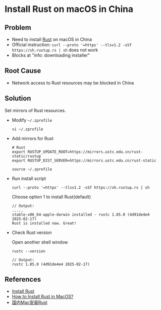 # Install Rust on macOS in China

## Problem
* Need to install [Rust](https://www.rust-lang.org/) on macOS in China
* Official instruction: `curl --proto '=https' --tlsv1.2 -sSf https://sh.rustup.rs | sh` does not work
* Blocks at "info: downloading installer"

## Root Cause
* Network access to Rust resources may be blocked in China

## Solution
Set mirrors of Rust resources.

* Modify `~/.zprofile`

  ```shell
  vi ~/.zprofile
  ```

* Add mirrors for Rust

  ```shell
  # Rust
  export RUSTUP_UPDATE_ROOT=https://mirrors.ustc.edu.cn/rust-static/rustup
  export RUSTUP_DIST_SERVER=https://mirrors.ustc.edu.cn/rust-static  
  ```

  ```shell
  source ~/.zprofile
  ```

* Run install script

  ```shell
  curl --proto '=https' --tlsv1.2 -sSf https://sh.rustup.rs | sh
  ```

  Choose option 1 to install Rust(default)

  ```shell
  // Output:
  .....
  stable-x86_64-apple-darwin installed - rustc 1.85.0 (4d91de4e4 2025-02-17)
  Rust is installed now. Great! 
  ```

* Check Rust version

  Open another shell window

  ```shell
  rustc --version
  
  // Output:
  rustc 1.85.0 (4d91de4e4 2025-02-17)
  ```
    
## References
* [Install Rust](https://www.rust-lang.org/tools/install)
* [How to Install Rust in MacOS?](https://www.geeksforgeeks.org/how-to-install-rust-in-macos/)
* [国内Mac安装Rust](https://zhuanlan.zhihu.com/p/13143172984)
